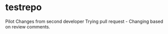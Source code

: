 testrepo
========

Pilot
Changes from second developer
Trying pull request - Changing based on review comments.
